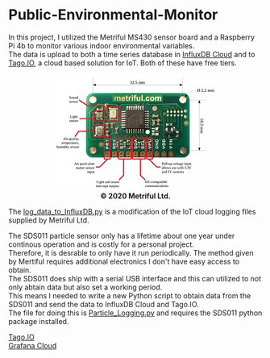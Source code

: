 # Public-Environmental-Monitor



In this project, I utilized the Metriful MS430 sensor board and a Raspberry Pi 4b to monitor various indoor environmental variables.  
The data is upload to both a time series database in [InfluxDB Cloud](https://www.influxdata.com/products/influxdb-cloud/) and to [Tago.IO](https://tago.io/), a cloud based solution for IoT.  Both of these have free tiers.
<figure align="center">
<img src="MS430.png"/>
<figcaption align = "center"><b>© 2020 Metriful Ltd.</b></figcaption>
</figure>


The [log_data_to_InfluxDB.py](log_data_to_InfluxDB.py) is a modification of the IoT cloud logging files supplied by Metriful Ltd.  

The SDS011 particle sensor only has a lifetime about one year under continous operation and is costly for a personal project.  
Therefore, it is desrable to only have it run periodically.  The method given by Mertiful requires additional electronics I don't have easy access to obtain.  
The SDS011 does ship with a serial USB interface and this can utilized to not only abtain data but also set a working period.  
This means I needed to write a new Python script to obtain data from the SDS011 and send the data to InfluxDB Cloud and Tago.IO.  
The file for doing this is [Particle_Logging.py](Particle_Logging.py) and requires the SDS011 python package installed.  



[Tago.IO](https://admin.tago.io/public/dashboard/5f0b358bbbca64001c768d0d/fed9d914-bb09-43f3-a171-f38501f29d74)\
[Grafana Cloud](https://sharp275.grafana.net/dashboard/snapshot/Q1mVUopp8ebjwyqZFnxlJmAXDIBwBSgj?orgId=1&refresh=5m)
